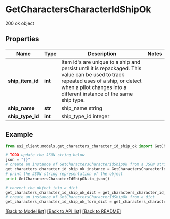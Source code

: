 # GetCharactersCharacterIdShipOk

200 ok object

## Properties

Name | Type | Description | Notes
------------ | ------------- | ------------- | -------------
**ship_item_id** | **int** | Item id&#39;s are unique to a ship and persist until it is repackaged. This value can be used to track repeated uses of a ship, or detect when a pilot changes into a different instance of the same ship type. | 
**ship_name** | **str** | ship_name string | 
**ship_type_id** | **int** | ship_type_id integer | 

## Example

```python
from esi_client.models.get_characters_character_id_ship_ok import GetCharactersCharacterIdShipOk

# TODO update the JSON string below
json = "{}"
# create an instance of GetCharactersCharacterIdShipOk from a JSON string
get_characters_character_id_ship_ok_instance = GetCharactersCharacterIdShipOk.from_json(json)
# print the JSON string representation of the object
print GetCharactersCharacterIdShipOk.to_json()

# convert the object into a dict
get_characters_character_id_ship_ok_dict = get_characters_character_id_ship_ok_instance.to_dict()
# create an instance of GetCharactersCharacterIdShipOk from a dict
get_characters_character_id_ship_ok_form_dict = get_characters_character_id_ship_ok.from_dict(get_characters_character_id_ship_ok_dict)
```
[[Back to Model list]](../README.md#documentation-for-models) [[Back to API list]](../README.md#documentation-for-api-endpoints) [[Back to README]](../README.md)


